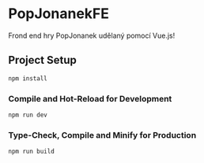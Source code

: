# PopJonanekFE

Frond end hry PopJonanek udělaný pomocí Vue.js!


## Project Setup

```sh
npm install
```

### Compile and Hot-Reload for Development

```sh
npm run dev
```

### Type-Check, Compile and Minify for Production

```sh
npm run build
```
